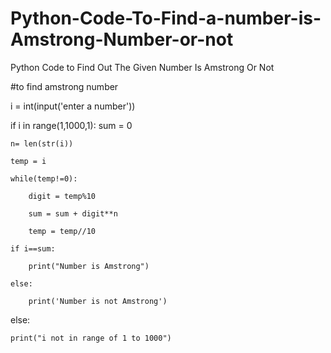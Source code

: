 # Python-Code-To-Find-a-number-is-Amstrong-Number-or-not
Python Code to Find Out The Given Number Is Amstrong Or Not

#to find amstrong number

i = int(input('enter a number'))

if i in range(1,1000,1):
    sum = 0
    
    n= len(str(i))
    
    temp = i
    
    while(temp!=0):
        
        digit = temp%10
        
        sum = sum + digit**n
        
        temp = temp//10
    
    if i==sum:
        
        print("Number is Amstrong")
    
    else:
        
        print('Number is not Amstrong')

else:
    
    print("i not in range of 1 to 1000")


